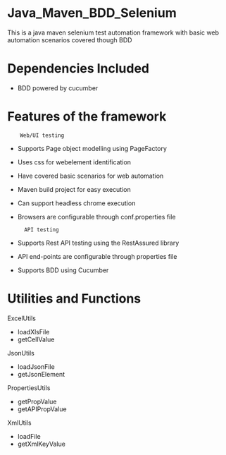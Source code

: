 # Java_Maven_BDD_Selenium
This is a java maven selenium test automation framework with basic web automation scenarios covered though BDD

# Dependencies Included
- BDD powered by cucumber

# Features of the framework

        Web/UI testing
- Supports Page object modelling using PageFactory
- Uses css for webelement identification
- Have covered basic scenarios for web automation
- Maven build project for easy execution
- Can support headless chrome execution
- Browsers are configurable through conf.properties file


        API testing
- Supports Rest API testing using the RestAssured library
- API end-points are configurable through properties file
- Supports BDD using Cucumber

# Utilities and Functions
ExcelUtils
 - loadXlsFile
 - getCellValue
 
 JsonUtils
 - loadJsonFile
 - getJsonElement
 
 PropertiesUtils
 - getPropValue
 - getAPIPropValue
 
 XmlUtils
 - loadFile
 - getXmlKeyValue
 
        
